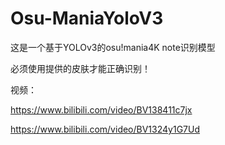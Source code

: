 # Osu-ManiaYoloV3
这是一个基于YOLOv3的osu!mania4K note识别模型

必须使用提供的皮肤才能正确识别！

视频：

https://www.bilibili.com/video/BV138411c7jx

https://www.bilibili.com/video/BV1324y1G7Ud
